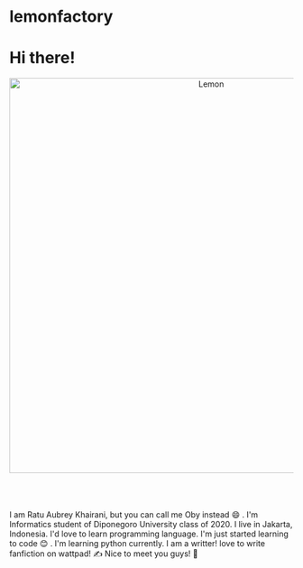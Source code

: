 # lemonfactory
# Hi there!

<div align="center">
<img hight="300" width="700" alt="Lemon" align="center" src="https://ibb.co/WtBq3FZ">
</div>
</br>
</br>
</br>

I am Ratu Aubrey Khairani, but you can call me Oby instead :smile: . 
I'm Informatics student of Diponegoro University class of 2020. 
I live in Jakarta, Indonesia. I'd love to learn programming language. 
I'm just started learning to code :blush: . 
I'm learning python currently. 
I am a writter! love to write fanfiction on wattpad! :writing_hand:
Nice to meet you guys! :cherry_blossom:

